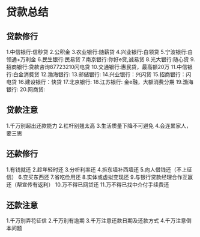 # 贷款总结

## 贷款修行
1.中信银行:信秒贷
2.公积金
3.农业银行:随薪贷
4.兴业银行:白领贷
5.宁波银行:白领通+万利金
6.民生银行:民易贷
7.南京银行:你好e贷,诚易贷
8.光大银行:随心贷
9.招商银行:贷款咨询87723210闪电贷
10.交通银行:惠民贷，最高额20万
11.中信银行:白金消费贷
12.渤海银行:
13.邮储银行:
14.兴业银行：兴闪贷
15.招商银行：闪电贷
16.建设银行：快贷
17.北京银行: 
18.江苏银行: 金e融，大额消费分期
19.渤海银行:
20.网商贷:

## 贷款注意
1.千万别超出还款能力
2.杠杆别翘太高
3.生活质量下降不可避免
4.会连累家人，要三思


## 还款修行
1.有钱就还
2.趁年轻时还
3.分析利率还
4.拆东墙补西墙还
5.向人借钱还（不上征信）
6.变买东西还
7.省吃俭用还
8.实体或虚拟变现还
9.与银行贷款经理合作互赢还（帮宣传有返利）
10.万不得已网贷还
11.万不得已找中介付手续费还

## 还款注意
1.千万别弄花征信
2.千万别有逾期
3.千万注意还款日期及还款方式
4.千万注意倒本问题





  
  
  



